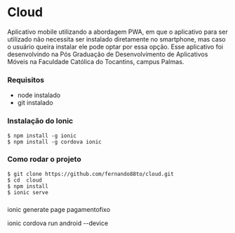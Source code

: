 # Cloud
Aplicativo mobile utilizando a abordagem PWA, em que o aplicativo para ser utilizado não necessita ser instalado diretamente no smartphone, mas caso o usuário queira instalar ele pode optar por essa opção. 
Esse aplicativo foi desenvolvindo na Pós Graduação de Desenvolvimento de Aplicativos Móveis na Faculdade Católica do Tocantins, campus Palmas.



### Requisitos
* node instalado
* git instalado

### Instalação do Ionic
```shell
$ npm install -g ionic
$ npm install -g cordova ionic
```

### Como rodar o projeto
```shell
$ git clone https://github.com/fernando88to/cloud.git
$ cd  cloud
$ npm install
$ ionic serve
```


###
 
ionic generate  page pagamentofixo




ionic cordova run android --device
